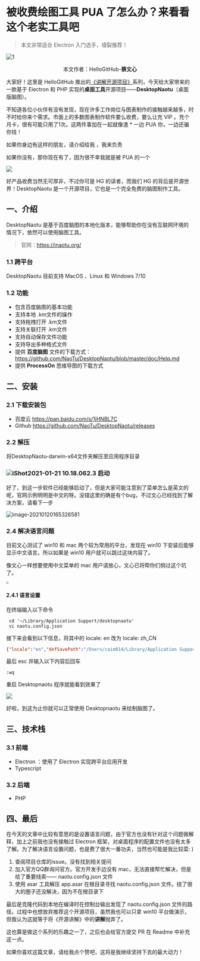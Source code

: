 # 被收费绘图工具 PUA 了怎么办？来看看这个老实工具吧

> 本文非常适合 Electron 入门选手，墙裂推荐！

![1](images/1.jpg)

<p align="center">本文作者：HelloGitHub-<strong>蔡文心</strong></p>

大家好！这里是 HelloGitHub 推出的[《讲解开源项目》](https://github.com/HelloGitHub-Team/Article)系列，今天给大家带来的一款基于 Electron 和 PHP 实现的**桌面工具**开源项目——**DesktopNaotu**（桌面版脑图）。

不知道各位小伙伴有没有发现，现在许多工作岗位与图表制作的接触越来越多，时不时给你来个需求。市面上的多数图表制作软件要么收费，要么让充 VIP 。充个月卡，很有可能只用了1次。这两件事加在一起就像渣 * 一边 PUA 你，一边还骗你钱！

如果你身边有这样的朋友，请介绍给我 ，我来负责

如果你没有，那你现在有了，因为很不幸我就是被 PUA 的一个

![](images/2.jpg)

好产品收费当然无可厚非，不过你可是 HG 的读者，而我们 HG 的背后是开源世界！DesktopNaotu 是一个开源项目，它也是一个完全免费的脑图制作工具。

## 一、介绍

DesktopNaotu 是基于百度脑图的本地化版本，能够帮助你在没有互联网环境的情况下，依然可以使用脑图工具。

> 官网：https://inaotu.org/

### 1.1 跨平台

DesktopNaotu 目前支持 MacOS 、Linux 和 Windows 7/10

### 1.2 功能

- 包含百度脑图的基本功能
- 支持本地 .km文件的操作
- 支持拖拽打开 .km文件
- 支持关联打开 .km文件
- 支持自动保存文件功能
- 支持导出多种格式文件
- 提供 **百度脑图** 文件的下载方式：https://github.com/NaoTu/DesktopNaotu/blob/master/doc/Help.md
- 提供 **ProcessOn** 思维导图的下载方式

## 二、安装

### 2.1 下载安装包

- 百度云 https://pan.baidu.com/s/1jHNBL7C
- Github https://github.com/NaoTu/DesktopNaotu/releases

### 2.2 解压

将DesktopNaotu-darwin-x64文件夹解压至应用程序目录

### ![iShot2021-01-21 10.18.06](images/3.png)2.3 启动

好了，到这一步软件已经能够启动了，但是大家可能注意到了菜单怎么是英文的呢，官网示例明明是中文的呀。没错这里的确是有个bug，不过文心已经找到了解决方案，请看下一步

![image-20210120165326581](images/4.png)

### 2.4 解决语言问题

目前文心测试了 win10 和 mac 两个较为常用的平台，发现在 win10 下安装后能够显示中文语言。所以如果是 win10 用户就可以跳过这块内容了。

像文心一样想要使用中文菜单的 mac 用户请放心，文心已将帮你们倘过这个坑了。

<img src="images/5.jpeg" style="zoom:40%;" />

#### 2.4.1 语言设置

在终端输入以下命令

```shell
 cd '~/Library/Application Support/desktopnaotu'
 vi naotu.config.json
```

接下来会看到以下信息，将其中的 locale: en 改为 locale: zh_CN

```json
{"locale":"en","defSavePath":"/Users/caim014/Library/Application Support/desktopnaotu/backup","isAutoSave":true,"recentMaxNum":5,"recently":[{"time":"2021-01-21 18:07:58","path":"/Users/caim014/Library/Application Support/desktopnaotu/backup/Main Topic1.km"},{"time":"2021-01-20 15:57:05","path":"/Users/caim014/Library/Application Support/desktopnaotu/backup/Main Topic.km"}],"version":"v0.1"}
```

最后 esc 并输入以下内容后回车

```shell
:wq
```

重启 Desktopnaotu 程序就能看到效果了

![](images/6.png)

好啦，到这为止你就可以正常使用 Desktopnaotu 来绘制脑图了。

## 三、技术栈

### 3.1 前端

- Electron ：使用了 Electron 实现跨平台应用开发
- Typescript

### 3.2 后端

- PHP

## 四、最后

在今天的文章中比较有意思的是设置语言问题，由于官方也没有针对这个问题做解释，加上之前我也没有接触过 Electron 框架，对桌面程序的配置文件也没有太多了解。为了解决语言设置问题，也是费了很大一番功夫，当然也可能是我比较菜: )

1. 查阅项目仓库的issue。没有找到相关提问
2. 加入官方QQ群询问官方。官方开发手边没有 mac，无法直接帮忙解决，但是给了重要线索—— naotu.config.json 文件
3. 使用 asar 工具解压 app.asar 在根目录寻找 naotu.config.json 文件。绕了很大的圈子还没解决，因为不在根目录下

最后是克隆代码到本地在编译时在控制台输出发现了 naotu.config.json 文件的路径。过程中也想放弃推荐这个开源项目，虽然我也可以只拿 win10 平台做演示，但我认为这就等于将《开源讲解》中的**讲解**抛弃了。

这也算是做这个系列的乐趣之一了，之后也会给官方提交 PR 在 Readme 中补充这一点。

如果你喜欢这篇文章，请给我点个赞吧，这将是我继续坚持下去的最大动力！

